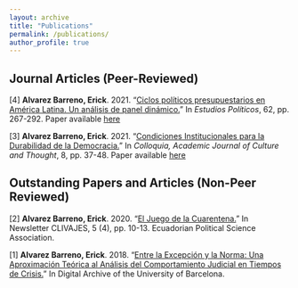 ```yaml
---
layout: archive
title: "Publications"
permalink: /publications/
author_profile: true
---
```


Journal Articles (Peer-Reviewed)
---
[4] **Alvarez Barreno, Erick**. 2021. “[Ciclos políticos presupuestarios en América Latina. Un análisis de panel dinámico.](https://revistas.udea.edu.co/index.php/estudiospoliticos/article/view/344333)” In *Estudios Políticos*, 62, pp. 267-292. 
Paper available [here](http://ealvarezb.github.io/files/PBC_LA.pdf)

[3] **Alvarez Barreno, Erick**. 2021. “[Condiciones Institucionales para la Durabilidad de la Democracia.](https://colloquia.uhemisferios.edu.ec/index.php/colloquia/article/view/109)” In *Colloquia, Academic Journal of Culture and Thought*, 8, pp. 37-48.
Paper available [here](http://ealvarezb.github.io/files/Durab_Demo.pdf)

Outstanding Papers and Articles (Non-Peer Reviewed)
---
[2] **Alvarez Barreno, Erick**. 2020. “[El Juego de la Cuarentena.](https://drive.google.com/file/d/1Ua61iXqLALoxec7wtWTLhZfCVcpu3AOo/view)” In Newsletter CLIVAJES, 5 (4), pp. 10-13. Ecuadorian Political Science Association.

[1] **Alvarez Barreno, Erick**. 2018. “[Entre la Excepción y la Norma: Una Aproximación Teórica al Análisis del Comportamiento Judicial en Tiempos de Crisis.](http://diposit.ub.edu/dspace/handle/2445/126336)” In Digital Archive of the
University of Barcelona.
